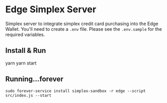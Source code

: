 # Edge Simplex Server

Simplex server to integrate simplex credit card purchasing into the Edge Wallet.
You'll need to create a `.env` file. Please see the `.env.sample` for the
required variables.

## Install & Run

yarn
yarn start

## Running...forever

```
sudo forever-service install simplex-sandbox -r edge --script src/index.js --start
```
